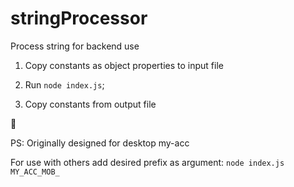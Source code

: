 # stringProcessor
Process string for backend use

1. Copy constants as object properties to input file

2. Run `node index.js`;

3. Copy constants from output file

🎉

PS: Originally designed for desktop my-acc

For use with others add desired prefix as argument:
`node index.js MY_ACC_MOB_`
